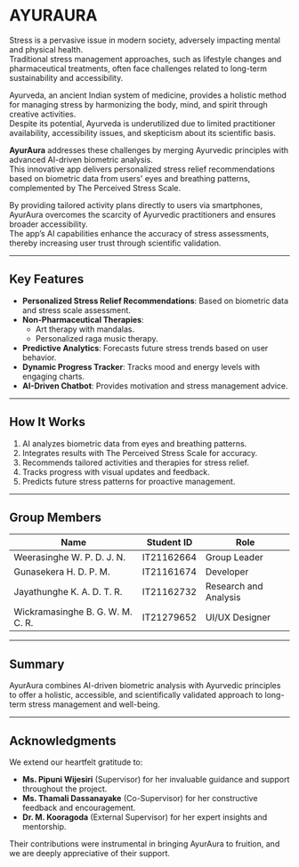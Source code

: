 # AYURAURA

Stress is a pervasive issue in modern society, adversely impacting mental and physical health.  
Traditional stress management approaches, such as lifestyle changes and pharmaceutical treatments, often face challenges related to long-term sustainability and accessibility.  

Ayurveda, an ancient Indian system of medicine, provides a holistic method for managing stress by harmonizing the body, mind, and spirit through creative activities.  
Despite its potential, Ayurveda is underutilized due to limited practitioner availability, accessibility issues, and skepticism about its scientific basis.  

**AyurAura** addresses these challenges by merging Ayurvedic principles with advanced AI-driven biometric analysis.  
This innovative app delivers personalized stress relief recommendations based on biometric data from users' eyes and breathing patterns, complemented by The Perceived Stress Scale.  

By providing tailored activity plans directly to users via smartphones, AyurAura overcomes the scarcity of Ayurvedic practitioners and ensures broader accessibility.  
The app’s AI capabilities enhance the accuracy of stress assessments, thereby increasing user trust through scientific validation.  

---

## Key Features

- **Personalized Stress Relief Recommendations**: Based on biometric data and stress scale assessment.
- **Non-Pharmaceutical Therapies**:
  - Art therapy with mandalas.
  - Personalized raga music therapy.
- **Predictive Analytics**: Forecasts future stress trends based on user behavior.
- **Dynamic Progress Tracker**: Tracks mood and energy levels with engaging charts.
- **AI-Driven Chatbot**: Provides motivation and stress management advice.

---

## How It Works

1. AI analyzes biometric data from eyes and breathing patterns.
2. Integrates results with The Perceived Stress Scale for accuracy.
3. Recommends tailored activities and therapies for stress relief.
4. Tracks progress with visual updates and feedback.
5. Predicts future stress patterns for proactive management.

---

## Group Members

| **Name**                         | **Student ID**    | **Role**                |
|-----------------------------------|-------------------|-------------------------|
| Weerasinghe W. P. D. J. N.       | IT21162664        | Group Leader            |
| Gunasekera H. D. P. M.           | IT21161674        | Developer               |
| Jayathunghe K. A. D. T. R.       | IT21162732        | Research and Analysis   |
| Wickramasinghe B. G. W. M. C. R. | IT21279652        | UI/UX Designer          |

---

## Summary

AyurAura combines AI-driven biometric analysis with Ayurvedic principles to offer a holistic, accessible, and scientifically validated approach to long-term stress management and well-being.

---

## Acknowledgments

We extend our heartfelt gratitude to:

- **Ms. Pipuni Wijesiri** (Supervisor) for her invaluable guidance and support throughout the project.
- **Ms. Thamali Dassanayake** (Co-Supervisor) for her constructive feedback and encouragement.
- **Dr. M. Kooragoda** (External Supervisor) for her expert insights and mentorship.

Their contributions were instrumental in bringing AyurAura to fruition, and we are deeply appreciative of their support.


